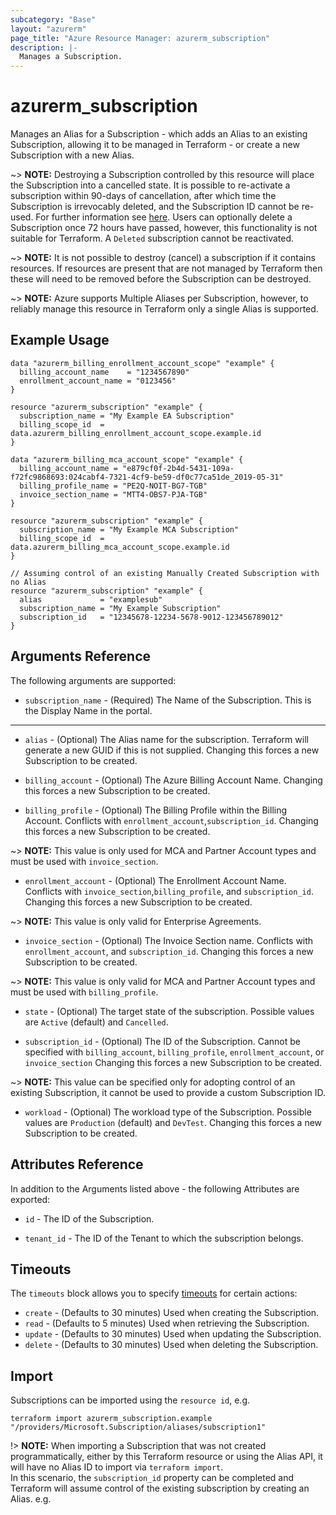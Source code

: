 ```yaml
---
subcategory: "Base"
layout: "azurerm"
page_title: "Azure Resource Manager: azurerm_subscription"
description: |-
  Manages a Subscription.
---
```


# azurerm_subscription

Manages an Alias for a Subscription - which adds an Alias to an existing Subscription, allowing it to be managed in Terraform - or create a new Subscription with a new Alias.

~> **NOTE:** Destroying a Subscription controlled by this resource will place the Subscription into a cancelled state. It is possible to re-activate a subscription within 90-days of cancellation, after which time the Subscription is irrevocably deleted, and the Subscription ID cannot be re-used. For further information see [here](https://docs.microsoft.com/en-us/azure/cost-management-billing/manage/cancel-azure-subscription#what-happens-after-subscription-cancellation). Users can optionally delete a Subscription once 72 hours have passed, however, this functionality is not suitable for Terraform. A `Deleted` subscription cannot be reactivated.

~> **NOTE:** It is not possible to destroy (cancel) a subscription if it contains resources. If resources are present that are not managed by Terraform then these will need to be removed before the Subscription can be destroyed.

~> **NOTE:** Azure supports Multiple Aliases per Subscription, however, to reliably manage this resource in Terraform only a single Alias is supported.

## Example Usage

```hcl
data "azurerm_billing_enrollment_account_scope" "example" {
  billing_account_name    = "1234567890"
  enrollment_account_name = "0123456"
}

resource "azurerm_subscription" "example" {
  subscription_name = "My Example EA Subscription"
  billing_scope_id  = data.azurerm_billing_enrollment_account_scope.example.id
}
```

```hcl
data "azurerm_billing_mca_account_scope" "example" {
  billing_account_name = "e879cf0f-2b4d-5431-109a-f72fc9868693:024cabf4-7321-4cf9-be59-df0c77ca51de_2019-05-31"
  billing_profile_name = "PE2Q-NOIT-BG7-TGB"
  invoice_section_name = "MTT4-OBS7-PJA-TGB"
}

resource "azurerm_subscription" "example" {
  subscription_name = "My Example MCA Subscription"
  billing_scope_id  = data.azurerm_billing_mca_account_scope.example.id
}
```

```hcl
// Assuming control of an existing Manually Created Subscription with no Alias
resource "azurerm_subscription" "example" {
  alias             = "examplesub"
  subscription_name = "My Example Subscription"
  subscription_id   = "12345678-12234-5678-9012-123456789012"
}
```

## Arguments Reference

The following arguments are supported:

* `subscription_name` - (Required) The Name of the Subscription. This is the Display Name in the portal.

---

* `alias` - (Optional) The Alias name for the subscription. Terraform will generate a new GUID if this is not supplied. Changing this forces a new Subscription to be created.

* `billing_account` - (Optional) The Azure Billing Account Name. Changing this forces a new Subscription to be created.

* `billing_profile` - (Optional) The Billing Profile within the Billing Account. Conflicts with `enrollment_account`,`subscription_id`. Changing this forces a new Subscription to be created.

~> **NOTE:** This value is only used for MCA and Partner Account types and must be used with `invoice_section`.

* `enrollment_account` - (Optional) The Enrollment Account Name. Conflicts with `invoice_section`,`billing_profile`, and `subscription_id`. Changing this forces a new Subscription to be created.

~> **NOTE:** This value is only valid for Enterprise Agreements.

* `invoice_section` - (Optional) The Invoice Section name. Conflicts with `enrollment_account`, and `subscription_id`. Changing this forces a new Subscription to be created.

~> **NOTE:** This value is only valid for MCA and Partner Account types and must be used with `billing_profile`.

* `state` - (Optional) The target state of the subscription. Possible values are `Active` (default) and `Cancelled`.

* `subscription_id` - (Optional) The ID of the Subscription. Cannot be specified with `billing_account`, `billing_profile`, `enrollment_account`, or `invoice_section` Changing this forces a new Subscription to be created.

~> **NOTE:** This value can be specified only for adopting control of an existing Subscription, it cannot be used to provide a custom Subscription ID.

* `workload` - (Optional) The workload type of the Subscription.  Possible values are `Production` (default) and `DevTest`. Changing this forces a new Subscription to be created.

## Attributes Reference

In addition to the Arguments listed above - the following Attributes are exported: 

* `id` - The ID of the Subscription.

* `tenant_id` - The ID of the Tenant to which the subscription belongs.

## Timeouts

The `timeouts` block allows you to specify [timeouts](https://www.terraform.io/docs/configuration/resources.html#timeouts) for certain actions:

* `create` - (Defaults to 30 minutes) Used when creating the Subscription.
* `read` - (Defaults to 5 minutes) Used when retrieving the Subscription.
* `update` - (Defaults to 30 minutes) Used when updating the Subscription.
* `delete` - (Defaults to 30 minutes) Used when deleting the Subscription.

## Import

Subscriptions can be imported using the `resource id`, e.g.

```shell
terraform import azurerm_subscription.example "/providers/Microsoft.Subscription/aliases/subscription1"
```

!> **NOTE:** When importing a Subscription that was not created programmatically, either by this Terraform resource or using the Alias API, it will have no Alias ID to import via `terraform import`.  
In this scenario, the `subscription_id` property can be completed and Terraform will assume control of the existing subscription by creating an Alias. e.g.

